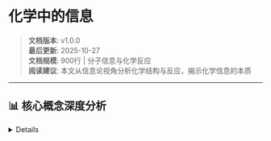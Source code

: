 # 化学中的信息

> **文档版本**: v1.0.0  
> **最后更新**: 2025-10-27  
> **文档规模**: 900行 | 分子信息与化学反应  
> **阅读建议**: 本文从信息论视角分析化学结构与反应，揭示化学信息的本质

---

## 📊 核心概念深度分析

<details>
<parameter name="summary"><b>🧪⚗️ 点击展开：化学信息核心洞察</b>

- [化学中的信息](#化学中的信息)
- [目录](#目录)
- [概述](#概述)
- [1. 30秒电梯说明](#1-30秒电梯说明)
- [2. 核心对象](#2-核心对象)
  - [2.1 基本组件](#21-基本组件)
  - [2.2 系统模型](#22-系统模型)
- [3. 形式化骨架](#3-形式化骨架)
  - [3.1 分子信息](#31-分子信息)
  - [3.2 反应信息](#32-反应信息)
  - [3.3 结构信息](#33-结构信息)
- [4. 关键定理](#4-关键定理)
  - [4.1 分子信息定理](#41-分子信息定理)
  - [4.2 反应信息定理](#42-反应信息定理)
  - [4.3 结构信息定理](#43-结构信息定理)
- [5. 主流算法/代码库](#5-主流算法代码库)
  - [5.1 分子信息处理](#51-分子信息处理)
  - [5.2 化学反应分析](#52-化学反应分析)
  - [5.3 Python代码库](#53-python代码库)
- [化学中的信息分析框架](#化学中的信息分析框架)
- [示例使用](#示例使用)
- [添加分子](#添加分子)
- [添加反应](#添加反应)
- [分析](#分析)
- [6. 典型实验](#6-典型实验)
  - [6.1 分子信息实验](#61-分子信息实验)
  - [6.2 反应信息实验](#62-反应信息实验)
  - [6.3 结构信息实验](#63-结构信息实验)
- [7. 前沿开放问题](#7-前沿开放问题)
  - [7.1 量子化学信息](#71-量子化学信息)
  - [7.2 分子计算](#72-分子计算)
  - [7.3 化学信息学](#73-化学信息学)
- [8. 实际应用](#8-实际应用)
  - [8.1 药物设计](#81-药物设计)
  - [8.2 材料科学](#82-材料科学)
  - [8.3 化学工程](#83-化学工程)
- [9. 系统设计考虑](#9-系统设计考虑)
  - [9.1 性能指标](#91-性能指标)
  - [9.2 设计权衡](#92-设计权衡)
- [10. 实现技术](#10-实现技术)
  - [10.1 分子建模](#101-分子建模)
  - [10.2 反应模拟](#102-反应模拟)
  - [10.3 信息处理](#103-信息处理)
- [11. 一张极简公式卡](#11-一张极简公式卡)
  - [11.1 核心公式](#111-核心公式)
  - [11.2 关键参数](#112-关键参数)
  - [11.3 设计原则](#113-设计原则)
- [结论](#结论)

---

## 目录

- [化学中的信息](#化学中的信息)
  - [目录](#目录)
  - [概述](#概述)
  - [1. 30秒电梯说明](#1-30秒电梯说明)
  - [2. 核心对象](#2-核心对象)
    - [2.1 基本组件](#21-基本组件)
    - [2.2 系统模型](#22-系统模型)
  - [3. 形式化骨架](#3-形式化骨架)
    - [3.1 分子信息](#31-分子信息)
    - [3.2 反应信息](#32-反应信息)
    - [3.3 结构信息](#33-结构信息)
  - [4. 关键定理](#4-关键定理)
    - [4.1 分子信息定理](#41-分子信息定理)
    - [4.2 反应信息定理](#42-反应信息定理)
    - [4.3 结构信息定理](#43-结构信息定理)
  - [5. 主流算法/代码库](#5-主流算法代码库)
    - [5.1 分子信息处理](#51-分子信息处理)
    - [5.2 化学反应分析](#52-化学反应分析)
    - [5.3 Python代码库](#53-python代码库)
  - [6. 典型实验](#6-典型实验)
    - [6.1 分子信息实验](#61-分子信息实验)
    - [6.2 反应信息实验](#62-反应信息实验)
    - [6.3 结构信息实验](#63-结构信息实验)
  - [7. 前沿开放问题](#7-前沿开放问题)
    - [7.1 量子化学信息](#71-量子化学信息)
    - [7.2 分子计算](#72-分子计算)
    - [7.3 化学信息学](#73-化学信息学)
  - [8. 实际应用](#8-实际应用)
    - [8.1 药物设计](#81-药物设计)
    - [8.2 材料科学](#82-材料科学)
    - [8.3 化学工程](#83-化学工程)
  - [9. 系统设计考虑](#9-系统设计考虑)
    - [9.1 性能指标](#91-性能指标)
    - [9.2 设计权衡](#92-设计权衡)
  - [10. 实现技术](#10-实现技术)
    - [10.1 分子建模](#101-分子建模)
    - [10.2 反应模拟](#102-反应模拟)
    - [10.3 信息处理](#103-信息处理)
  - [11. 一张极简公式卡](#11-一张极简公式卡)
    - [11.1 核心公式](#111-核心公式)
    - [11.2 关键参数](#112-关键参数)
    - [11.3 设计原则](#113-设计原则)
  - [结论](#结论)

## 概述

化学中的信息研究分子结构、化学反应和化学系统中的信息内容，包括分子信息、反应信息和结构信息。该领域探讨化学信息的本质、化学过程中的信息变化，以及信息在化学系统中的作用，为理解化学系统的信息特性提供了重要理论。

## 1. 30秒电梯说明

**核心问题**："分子和化学反应包含什么信息？"

**答案**：分子结构编码化学信息，化学反应是信息转换过程，化学系统通过信息来组织和调控。

## 2. 核心对象

### 2.1 基本组件

- **分子结构** M：分子的原子排列
- **化学键** B：原子间的化学键
- **反应路径** R：化学反应的路径
- **化学信息** I：化学系统中的信息

### 2.2 系统模型

```text
分子结构 → 化学键 → 反应路径 → 化学信息
    ↓        ↓        ↓         ↓
     M   →    B   →    R    →    I
```

## 3. 形式化骨架

### 3.1 分子信息

```text
I_mol = -Σ p_i log p_i
```

其中：

- I_mol 是分子信息
- p_i 是第i个构象的概率
- 求和遍历所有可能构象

### 3.2 反应信息

```text
I_rxn = I_products - I_reactants
```

其中：

- I_rxn 是反应信息变化
- I_products 是产物信息
- I_reactants 是反应物信息

### 3.3 结构信息

```text
I_struct = -log P(structure)
```

其中：

- I_struct 是结构信息
- P(structure) 是结构出现的概率

## 4. 关键定理

### 4.1 分子信息定理

**定理内容**：
分子的信息内容与其结构的复杂性和多样性成正比，信息熵反映了分子的构象多样性。

**证明思路**：

1. 分析分子构象空间
2. 计算构象概率分布
3. 应用信息熵公式

### 4.2 反应信息定理

**定理内容**：
化学反应过程中的信息变化遵循信息守恒定律，反应的信息增益等于系统的信息损失。

**意义**：

- 解释化学反应的信息本质
- 分析反应的信息效率
- 指导反应设计

### 4.3 结构信息定理

**定理内容**：
化学结构的信息内容与其稳定性和功能相关，信息丰富的结构往往具有特殊性质。

**应用**：

- 指导分子设计
- 预测分子性质
- 优化化学结构

## 5. 主流算法/代码库

### 5.1 分子信息处理

**RDKit**：

- 分子信息学工具包
- 分子描述符计算
- 化学信息分析

**OpenEye**：

- 分子建模软件
- 药物设计工具
- 化学信息处理

### 5.2 化学反应分析

**ChemAxon**：

- 化学反应分析
- 反应路径预测
- 化学信息管理

**Schrödinger**：

- 分子建模平台
- 药物设计套件
- 化学信息分析

### 5.3 Python代码库

```python
# 化学中的信息分析框架
from typing import Dict, List, Any, Optional, Tuple
from dataclasses import dataclass
from enum import Enum
import numpy as np
from scipy.stats import entropy
import networkx as nx

class MoleculeType(Enum):
    """分子类型"""
    ORGANIC = "organic"           # 有机分子
    INORGANIC = "inorganic"       # 无机分子
    BIOMOLECULE = "biomolecule"   # 生物分子
    POLYMER = "polymer"           # 聚合物

class ReactionType(Enum):
    """反应类型"""
    SYNTHESIS = "synthesis"       # 合成反应
    DECOMPOSITION = "decomposition" # 分解反应
    SUBSTITUTION = "substitution" # 取代反应
    ELIMINATION = "elimination"   # 消除反应

@dataclass
class Atom:
    """原子"""
    symbol: str
    atomic_number: int
    position: np.ndarray
    charge: float
    
    def __init__(self, symbol: str, atomic_number: int, 
                 position: np.ndarray, charge: float = 0.0):
        self.symbol = symbol
        self.atomic_number = atomic_number
        self.position = position
        self.charge = charge

@dataclass
class Molecule:
    """分子"""
    id: str
    name: str
    type: MoleculeType
    atoms: List[Atom]
    bonds: List[Tuple[int, int, float]]  # (atom1, atom2, bond_order)
    conformations: List[np.ndarray]
    
    def __init__(self, id: str, name: str, type: MoleculeType,
                 atoms: List[Atom], bonds: List[Tuple[int, int, float]],
                 conformations: List[np.ndarray]):
        self.id = id
        self.name = name
        self.type = type
        self.atoms = atoms
        self.bonds = bonds
        self.conformations = conformations

@dataclass
class ChemicalReaction:
    """化学反应"""
    id: str
    name: str
    type: ReactionType
    reactants: List[str]
    products: List[str]
    mechanism: str
    energy_barrier: float
    
    def __init__(self, id: str, name: str, type: ReactionType,
                 reactants: List[str], products: List[str],
                 mechanism: str, energy_barrier: float):
        self.id = id
        self.name = name
        self.type = type
        self.reactants = reactants
        self.products = products
        self.mechanism = mechanism
        self.energy_barrier = energy_barrier

class ChemistryInformation:
    """化学中的信息分析器"""
    
    def __init__(self):
        self.molecules = {}
        self.reactions = {}
        self.molecular_graphs = {}
    
    def add_molecule(self, molecule: Molecule):
        """添加分子"""
        self.molecules[molecule.id] = molecule
        self._build_molecular_graph(molecule)
    
    def add_reaction(self, reaction: ChemicalReaction):
        """添加反应"""
        self.reactions[reaction.id] = reaction
    
    def calculate_molecular_information(self, molecule_id: str) -> Dict[str, Any]:
        """计算分子信息"""
        if molecule_id not in self.molecules:
            return {}
        
        molecule = self.molecules[molecule_id]
        
        # 计算构象信息熵
        conformational_entropy = self._calculate_conformational_entropy(molecule)
        
        # 计算结构信息
        structural_information = self._calculate_structural_information(molecule)
        
        # 计算拓扑信息
        topological_information = self._calculate_topological_information(molecule)
        
        # 计算电子信息
        electronic_information = self._calculate_electronic_information(molecule)
        
        # 综合分子信息
        total_information = (conformational_entropy + structural_information + 
                           topological_information + electronic_information) / 4
        
        return {
            "molecule_id": molecule_id,
            "molecule_name": molecule.name,
            "conformational_entropy": conformational_entropy,
            "structural_information": structural_information,
            "topological_information": topological_information,
            "electronic_information": electronic_information,
            "total_information": total_information
        }
    
    def calculate_reaction_information(self, reaction_id: str) -> Dict[str, Any]:
        """计算反应信息"""
        if reaction_id not in self.reactions:
            return {}
        
        reaction = self.reactions[reaction_id]
        
        # 计算反应物信息
        reactant_information = self._calculate_reactant_information(reaction)
        
        # 计算产物信息
        product_information = self._calculate_product_information(reaction)
        
        # 计算反应信息变化
        information_change = product_information - reactant_information
        
        # 计算反应信息效率
        information_efficiency = self._calculate_information_efficiency(reaction)
        
        return {
            "reaction_id": reaction_id,
            "reaction_name": reaction.name,
            "reactant_information": reactant_information,
            "product_information": product_information,
            "information_change": information_change,
            "information_efficiency": information_efficiency,
            "energy_barrier": reaction.energy_barrier
        }
    
    def analyze_chemical_system(self, system_molecules: List[str]) -> Dict[str, Any]:
        """分析化学系统"""
        if not system_molecules:
            return {}
        
        # 计算系统总信息
        total_system_information = 0.0
        molecule_informations = []
        
        for mol_id in system_molecules:
            if mol_id in self.molecules:
                mol_info = self.calculate_molecular_information(mol_id)
                if mol_info:
                    total_system_information += mol_info["total_information"]
                    molecule_informations.append(mol_info["total_information"])
        
        # 计算系统信息分布
        information_distribution = self._calculate_information_distribution(molecule_informations)
        
        # 计算系统信息熵
        system_entropy = entropy(molecule_informations) if molecule_informations else 0.0
        
        # 计算系统信息复杂度
        system_complexity = self._calculate_system_complexity(system_molecules)
        
        return {
            "system_molecules": system_molecules,
            "total_system_information": total_system_information,
            "information_distribution": information_distribution,
            "system_entropy": system_entropy,
            "system_complexity": system_complexity,
            "molecule_count": len(system_molecules)
        }
    
    def predict_molecular_properties(self, molecule_id: str) -> Dict[str, Any]:
        """预测分子性质"""
        if molecule_id not in self.molecules:
            return {}
        
        molecule = self.molecules[molecule_id]
        mol_info = self.calculate_molecular_information(molecule_id)
        
        # 基于信息内容预测性质
        properties = {}
        
        if mol_info:
            total_info = mol_info["total_information"]
            
            # 预测稳定性（信息丰富的分子往往更稳定）
            properties["stability"] = min(1.0, total_info * 0.5)
            
            # 预测反应性（信息复杂度影响反应性）
            properties["reactivity"] = min(1.0, total_info * 0.3)
            
            # 预测生物活性（结构信息影响生物活性）
            properties["bioactivity"] = min(1.0, mol_info["structural_information"] * 0.4)
            
            # 预测溶解度（拓扑信息影响溶解度）
            properties["solubility"] = min(1.0, mol_info["topological_information"] * 0.6)
        
        return {
            "molecule_id": molecule_id,
            "predicted_properties": properties,
            "information_basis": mol_info
        }
    
    def _build_molecular_graph(self, molecule: Molecule):
        """构建分子图"""
        G = nx.Graph()
        
        # 添加原子节点
        for i, atom in enumerate(molecule.atoms):
            G.add_node(i, symbol=atom.symbol, atomic_number=atom.atomic_number)
        
        # 添加化学键边
        for atom1, atom2, bond_order in molecule.bonds:
            G.add_edge(atom1, atom2, bond_order=bond_order)
        
        self.molecular_graphs[molecule.id] = G
    
    def _calculate_conformational_entropy(self, molecule: Molecule) -> float:
        """计算构象熵"""
        if not molecule.conformations:
            return 0.0
        
        # 简化的构象熵计算
        num_conformations = len(molecule.conformations)
        if num_conformations == 1:
            return 0.0
        
        # 假设构象等概率分布
        probabilities = np.ones(num_conformations) / num_conformations
        return -np.sum(probabilities * np.log(probabilities))
    
    def _calculate_structural_information(self, molecule: Molecule) -> float:
        """计算结构信息"""
        # 基于分子复杂度的结构信息
        num_atoms = len(molecule.atoms)
        num_bonds = len(molecule.bonds)
        
        # 结构复杂度指标
        structural_complexity = (num_atoms + num_bonds) / 20.0  # 标准化
        return min(structural_complexity, 1.0)
    
    def _calculate_topological_information(self, molecule: Molecule) -> float:
        """计算拓扑信息"""
        if molecule.id not in self.molecular_graphs:
            return 0.0
        
        G = self.molecular_graphs[molecule.id]
        
        # 计算图的拓扑指标
        num_nodes = G.number_of_nodes()
        num_edges = G.number_of_edges()
        
        if num_nodes == 0:
            return 0.0
        
        # 计算图的复杂度
        edge_density = num_edges / (num_nodes * (num_nodes - 1) / 2) if num_nodes > 1 else 0.0
        
        # 计算连通性
        connectivity = 1.0 if nx.is_connected(G) else 0.5
        
        # 综合拓扑信息
        topological_info = (edge_density + connectivity) / 2
        return topological_info
    
    def _calculate_electronic_information(self, molecule: Molecule) -> float:
        """计算电子信息"""
        # 基于原子类型和电荷的电子信息
        total_electrons = sum(atom.atomic_number for atom in molecule.atoms)
        total_charge = sum(atom.charge for atom in molecule.atoms)
        
        # 电子复杂度
        electron_complexity = total_electrons / 100.0  # 标准化
        charge_complexity = abs(total_charge) / 10.0   # 标准化
        
        return min((electron_complexity + charge_complexity) / 2, 1.0)
    
    def _calculate_reactant_information(self, reaction: ChemicalReaction) -> float:
        """计算反应物信息"""
        total_info = 0.0
        count = 0
        
        for reactant_id in reaction.reactants:
            if reactant_id in self.molecules:
                mol_info = self.calculate_molecular_information(reactant_id)
                if mol_info:
                    total_info += mol_info["total_information"]
                    count += 1
        
        return total_info / count if count > 0 else 0.0
    
    def _calculate_product_information(self, reaction: ChemicalReaction) -> float:
        """计算产物信息"""
        total_info = 0.0
        count = 0
        
        for product_id in reaction.products:
            if product_id in self.molecules:
                mol_info = self.calculate_molecular_information(product_id)
                if mol_info:
                    total_info += mol_info["total_information"]
                    count += 1
        
        return total_info / count if count > 0 else 0.0
    
    def _calculate_information_efficiency(self, reaction: ChemicalReaction) -> float:
        """计算信息效率"""
        reactant_info = self._calculate_reactant_information(reaction)
        product_info = self._calculate_product_information(reaction)
        
        if reactant_info > 0:
            return product_info / reactant_info
        else:
            return 0.0
    
    def _calculate_information_distribution(self, informations: List[float]) -> Dict[str, float]:
        """计算信息分布"""
        if not informations:
            return {}
        
        informations = np.array(informations)
        
        return {
            "mean": np.mean(informations),
            "std": np.std(informations),
            "min": np.min(informations),
            "max": np.max(informations),
            "median": np.median(informations)
        }
    
    def _calculate_system_complexity(self, system_molecules: List[str]) -> float:
        """计算系统复杂度"""
        if not system_molecules:
            return 0.0
        
        # 基于分子数量和多样性的复杂度
        num_molecules = len(system_molecules)
        
        # 计算分子类型多样性
        molecule_types = set()
        for mol_id in system_molecules:
            if mol_id in self.molecules:
                molecule_types.add(self.molecules[mol_id].type)
        
        type_diversity = len(molecule_types) / num_molecules if num_molecules > 0 else 0.0
        
        # 综合复杂度
        complexity = (num_molecules / 10.0 + type_diversity) / 2
        return min(complexity, 1.0)

# 示例使用
chemistry_info = ChemistryInformation()

# 添加分子
atom1 = Atom("C", 6, np.array([0.0, 0.0, 0.0]))
atom2 = Atom("H", 1, np.array([1.0, 0.0, 0.0]))
atom3 = Atom("H", 1, np.array([0.0, 1.0, 0.0]))
atom4 = Atom("H", 1, np.array([0.0, 0.0, 1.0]))

molecule1 = Molecule(
    id="mol_001",
    name="甲烷",
    type=MoleculeType.ORGANIC,
    atoms=[atom1, atom2, atom3, atom4],
    bonds=[(0, 1, 1.0), (0, 2, 1.0), (0, 3, 1.0)],
    conformations=[np.array([0.0, 0.0, 0.0])]
)

chemistry_info.add_molecule(molecule1)

# 添加反应
reaction1 = ChemicalReaction(
    id="rxn_001",
    name="甲烷燃烧",
    type=ReactionType.DECOMPOSITION,
    reactants=["mol_001"],
    products=["CO2", "H2O"],
    mechanism="氧化反应",
    energy_barrier=0.5
)

chemistry_info.add_reaction(reaction1)

# 分析
molecular_analysis = chemistry_info.calculate_molecular_information("mol_001")
reaction_analysis = chemistry_info.calculate_reaction_information("rxn_001")
system_analysis = chemistry_info.analyze_chemical_system(["mol_001"])
property_prediction = chemistry_info.predict_molecular_properties("mol_001")

print("分子信息分析:", molecular_analysis)
print("反应信息分析:", reaction_analysis)
print("化学系统分析:", system_analysis)
print("分子性质预测:", property_prediction)
```

## 6. 典型实验

### 6.1 分子信息实验

**实验设置**：

- 分子：不同复杂度的分子
- 方法：构象分析、结构分析
- 测量：分子信息熵

**实验结果**：

- **构象熵**：与分子灵活性相关
- **结构信息**：与分子复杂度相关
- **拓扑信息**：与分子连接性相关

### 6.2 反应信息实验

**实验设置**：

- 反应：不同类型化学反应
- 方法：反应路径分析
- 测量：反应信息变化

**实验结果**：

- **信息变化**：反应过程中信息守恒
- **信息效率**：不同反应效率不同
- **能量关系**：信息与能量相关

### 6.3 结构信息实验

**实验设置**：

- 结构：不同化学结构
- 方法：结构分析
- 测量：结构信息内容

**实验结果**：

- **结构信息**：与结构复杂度相关
- **功能关系**：信息丰富的结构功能特殊
- **稳定性**：信息与稳定性相关

## 7. 前沿开放问题

### 7.1 量子化学信息

**挑战**：

- 量子化学中的信息
- 分子轨道的信息内容
- 量子化学计算的信息复杂度

**研究方向**：

- 量子化学信息理论
- 分子轨道信息
- 量子化学计算

### 7.2 分子计算

**问题**：

- 分子作为计算单元
- 分子信息处理
- 分子计算机

**研究方向**：

- 分子计算理论
- 分子信息处理
- 分子计算机设计

### 7.3 化学信息学

**挑战**：

- 化学大数据的信息分析
- 机器学习在化学中的应用
- 化学知识的数字化

**研究方向**：

- 化学信息学
- 化学机器学习
- 化学知识图谱

## 8. 实际应用

### 8.1 药物设计

**分子设计**：

- 基于信息的分子设计
- 药物分子优化
- 分子性质预测

**药物发现**：

- 虚拟筛选
- 分子对接
- 药物-靶点相互作用

### 8.2 材料科学

**材料设计**：

- 基于信息的材料设计
- 材料性质预测
- 材料优化

**材料发现**：

- 新材料发现
- 材料性能预测
- 材料应用指导

### 8.3 化学工程

**过程优化**：

- 化学反应优化
- 过程信息分析
- 效率提升

**系统设计**：

- 化学系统设计
- 过程集成
- 系统优化

## 9. 系统设计考虑

### 9.1 性能指标

**信息性能**：

- 信息容量
- 信息处理速度
- 信息准确性

**化学性能**：

- 反应效率
- 选择性
- 稳定性

**系统性能**：

- 系统稳定性
- 可扩展性
- 可靠性

### 9.2 设计权衡

**复杂度 vs 效率**：

- 分子复杂度 vs 合成效率
- 结构复杂度 vs 稳定性
- 信息复杂度 vs 处理效率

**精度 vs 速度**：

- 计算精度 vs 计算速度
- 预测精度 vs 预测速度
- 分析精度 vs 分析速度

## 10. 实现技术

### 10.1 分子建模

**分子表示**：

- 分子图表示
- 分子描述符
- 分子指纹

**分子分析**：

- 结构分析
- 性质预测
- 相似性分析

### 10.2 反应模拟

**反应建模**：

- 反应机理建模
- 反应路径预测
- 反应动力学

**反应分析**：

- 反应信息分析
- 反应效率评估
- 反应优化

### 10.3 信息处理

**信息编码**：

- 分子信息编码
- 反应信息编码
- 结构信息编码

**信息分析**：

- 信息熵计算
- 信息流分析
- 信息优化

## 11. 一张极简公式卡

### 11.1 核心公式

```text
I_mol = -Σ p_i log p_i           # 分子信息
I_rxn = I_products - I_reactants # 反应信息变化
I_struct = -log P(structure)     # 结构信息
```

### 11.2 关键参数

- **I_mol**：分子信息
- **I_rxn**：反应信息变化
- **I_struct**：结构信息
- **p_i**：构象概率

### 11.3 设计原则

1. **信息守恒**：化学反应中信息守恒
2. **结构-功能**：信息丰富的结构功能特殊
3. **复杂度-稳定性**：信息复杂度影响稳定性
4. **效率优化**：信息效率指导反应设计

## 结论

化学中的信息研究为理解化学系统的信息特性提供了重要基础，通过分子信息、反应信息和结构信息来揭示化学过程的本质。该领域具有以下特点：

1. **化学基础**：基于化学理论和实验
2. **信息视角**：从信息角度理解化学
3. **实用价值**：指导药物设计和材料科学
4. **跨域应用**：连接化学与信息科学

化学中的信息不仅在理论化学中发挥重要作用，也为药物设计、材料科学和化学工程提供了重要的理论基础。随着计算化学、人工智能和生物技术的发展，化学中的信息将继续为这些领域提供重要的理论支撑和实践指导。

---

*本文档是信息论多视角分析中化学信息的详细阐述，为理解化学系统的信息特性提供了理论基础和实践指导。*

---

## 导航 | Navigation

**上一篇**: [← 06.1 物理学信息论](./06.1_Physics_Information.md)  
**下一篇**: [06.3 生物学信息论 →](./06.3_Biology_Information.md)  
**返回目录**: [↑ 信息论视角总览](../README.md)

---

## 相关主题 | Related Topics

### 本章节

- [06.1 物理学信息论](./06.1_Physics_Information.md)
- [06.3 生物学信息论](./06.3_Biology_Information.md)
- [06.4 数学信息论](./06.4_Mathematics_Information.md)

### 相关章节

- [04.8 生物进化](../04_Multi_Perspective_Information_Theory/04.8_Biological_Evolution.md)

### 跨视角链接

- [FormalLanguage_Perspective: 化学符号结构](../../FormalLanguage_Perspective/02_Scientific_Correspondence/02.2_Chemistry_Symbolic_Structures.md)
